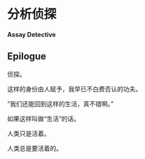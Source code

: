 # 分析侦探

#### Assay Detective

## Epilogue

侦探。

这样的身份由人赋予，我早已不白费否认的功夫。

“我们还能回到这样的生活，真不错啊。”

如果这样叫做“生活”的话。

人类只是活着。

人类总是要活着的。